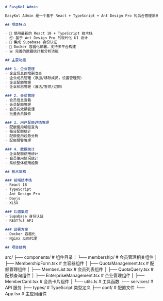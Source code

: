 
```markdown
# EasyKol Admin

EasyKol Admin 是一个基于 React + TypeScript + Ant Design Pro 的后台管理系统，主要用于管理企业会员配额和权限。

## 项目特点

- 🚀 使用最新的 React 18 + TypeScript 技术栈
- 📦 基于 Ant Design Pro 的现代化 UI 设计
- 🔐 集成 Supabase 身份认证
- 🐳 Docker 容器化部署，支持多平台构建
- 📊 完善的数据统计和分析功能

## 主要功能

### 1. 企业管理
- 企业信息的增删改查
- 企业成员管理（添加/移除成员，设置管理员）
- 企业配额管理
- 企业状态管理（激活/暂停/过期）

### 2. 会员管理
- 会员信息查看
- 会员配额管理
- 会员有效期管理
- 批量会员操作

### 3. 用户配额详情管理
- 配额使用明细查询
- 每日配额统计
- 配额使用趋势分析
- 配额预警管理

### 4. 数据统计
- 企业配额使用统计
- 会员使用情况统计
- 系统整体使用趋势

## 技术架构

### 前端技术栈
- React 18
- TypeScript
- Ant Design Pro
- Dayjs
- XLSX

### 后端集成
- Supabase 身份认证
- RESTful API

### 部署方案
- Docker 容器化
- Nginx 反向代理

## 项目结构

```
src/
  ├── components/       # 组件目录
  │   └── membership/   # 会员管理相关组件
  │       ├── MembershipForm.tsx        # 主容器组件
  │       ├── QuotaManagement.tsx       # 配额管理组件
  │       ├── MemberList.tsx            # 会员列表组件
  │       ├── QuotaQuery.tsx            # 配额查询组件
  │       ├── EnterpriseManagement.tsx  # 企业管理组件
  │       ├── MemberCard.tsx            # 会员卡片组件
  │       └── utils.ts                  # 工具函数
  ├── services/        # API 服务
  ├── types/           # TypeScript 类型定义
  ├── conf/           # 配置文件
  └── App.tsx         # 主应用组件

```

